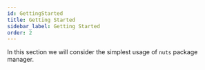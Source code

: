 ```yaml
---
id: GettingStarted
title: Getting Started
sidebar_label: Getting Started
order: 2
---
```



In this section we will consider the simplest usage of `nuts` package manager.